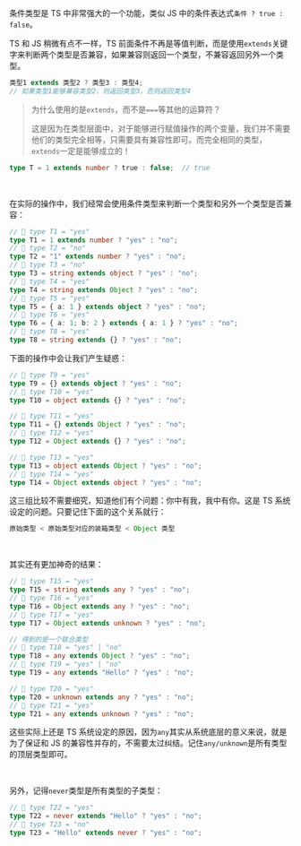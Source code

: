 条件类型是 TS 中非常强大的一个功能，类似 JS 中的条件表达式`条件 ? true : false`。

TS 和 JS 稍微有点不一样，TS 前面条件不再是等值判断，而是使用`extends`关键字来判断两个类型是否兼容，如果兼容则返回一个类型，不兼容返回另外一个类型。

```typescript
类型1 extends 类型2 ? 类型3 : 类型4;
// 如果类型1能够兼容类型2，则返回类型3，否则返回类型4
```

> 为什么使用的是`extends`，而不是`===`等其他的运算符？
>
> 这是因为在类型层面中，对于能够进行赋值操作的两个变量，我们并不需要他们的类型完全相等，只需要具有兼容性即可。而完全相同的类型，`extends`一定是能够成立的！
>

```typescript
type T = 1 extends number ? true : false;  // true
```

<br />

在实际的操作中，我们经常会使用条件类型来判断一个类型和另外一个类型是否兼容：

```typescript
// 🤔 type T1 = "yes"
type T1 = 1 extends number ? "yes" : "no";
// 🤔 type T2 = "no"
type T2 = "1" extends number ? "yes" : "no";
// 🤔 type T3 = "no"
type T3 = string extends object ? "yes" : "no";
// 🤔 type T4 = "yes"
type T4 = string extends Object ? "yes" : "no";
// 🤔 type T5 = "yes"
type T5 = { a: 1 } extends object ? "yes" : "no";
// 🤔 type T6 = "yes"
type T6 = { a: 1; b: 2 } extends { a: 1 } ? "yes" : "no";
// 🤔 type T8 = "yes"
type T8 = string extends {} ? "yes" : "no";
```

下面的操作中会让我们产生疑惑：

```typescript
// 🤔 type T9 = "yes"
type T9 = {} extends object ? "yes" : "no";
// 🤔 type T10 = "yes"
type T10 = object extends {} ? "yes" : "no";

// 🤔 type T11 = "yes"
type T11 = {} extends Object ? "yes" : "no";
// 🤔 type T12 = "yes"
type T12 = Object extends {} ? "yes" : "no";

// 🤔 type T13 = "yes"
type T13 = object extends Object ? "yes" : "no";
// 🤔 type T14 = "yes"
type T14 = Object extends object ? "yes" : "no";
```

这三组比较不需要细究，知道他们有个问题：你中有我，我中有你。这是 TS 系统设定的问题。只要记住下面的这个关系就行：

```typescript
原始类型 < 原始类型对应的装箱类型 < Object 类型
```

<br />

其实还有更加神奇的结果：

```typescript
// 🤔 type T15 = "yes"
type T15 = string extends any ? "yes" : "no";
// 🤔 type T16 = "yes"
type T16 = Object extends any ? "yes" : "no";
// 🤔 type T17 = "yes"
type T17 = Object extends unknown ? "yes" : "no";

// 得到的是一个联合类型
// 🤔 type T18 = "yes" | "no"
type T18 = any extends Object ? "yes" : "no";
// 🤔 type T19 = "yes" | "no"
type T19 = any extends "Hello" ? "yes" : "no";

// 🤔 type T20 = "yes"
type T20 = unknown extends any ? "yes" : "no";
// 🤔 type T21 = "yes"
type T21 = any extends unknown ? "yes" : "no";
```

这些实际上还是 TS 系统设定的原因，因为`any`其实从系统底层的意义来说，就是为了保证和 JS 的兼容性并存的，不需要太过纠结。记住`any/unknown`是所有类型的顶层类型即可。

<br />

另外，记得`never`类型是所有类型的子类型：

```typescript
// 🤔 type T22 = "yes"
type T22 = never extends "Hello" ? "yes" : "no";
// 🤔 type T23 = "no"
type T23 = "Hello" extends never ? "yes" : "no";
```

